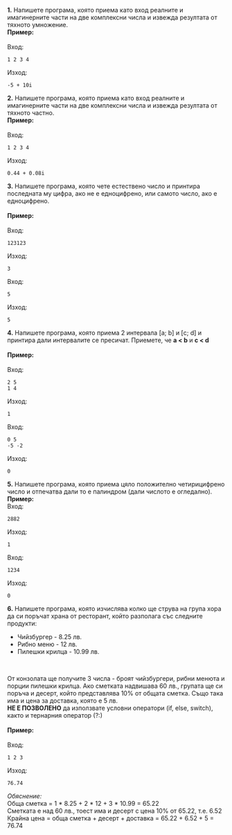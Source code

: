 **1.** Напишете програма, която приема като вход реалните и имагинерните части на две комплексни числа и извежда резултата от тяхното умножение.
</br>
**Пример:** </br></br>
Вход:
```
1 2 3 4
```
Изход:
```
-5 + 10i
```
**2.** Напишете програма, която приема като вход реалните и имагинерните части на две комплексни числа и извежда резултата от тяхното частно.
</br>
**Пример:** </br></br>
Вход:
```
1 2 3 4
```
Изход:
```
0.44 + 0.08i
```
**3.** Напишете програма, която чете естествено число и принтира последната му цифра, ако не е едноцифрено, или самото число, ако е едноцифрено.</br></br>
**Пример:** </br></br>
Вход:
```
123123
```
Изход:
```
3
```
Вход:
```
5
```
Изход:
```
5
```
**4.** Напишете програма, която приема 2 интервала [a; b] и [c; d] и принтира дали интервалите се пресичат. Приемете, че **a < b** и **c < d**</br></br>
**Пример:** </br></br>
Вход:
```
2 5
1 4
```
Изход:
```
1
```
Вход:
```
0 5
-5 -2
```
Изход:
```
0
```

**5.** Напишете програма, която приема цяло положително четирицифрено число и отпечатва дали то е палиндром (дали числото е огледално). 
</br>
**Пример:** </br>
Вход:
```
2882
```
Изход:
```
1
```
Вход:
```
1234
```
Изход:
```
0
```
**6.** Напишете програма, която изчислява колко ще струва на група хора да си поръчат храна от ресторант, който разполага със следните продукти:
* Чийзбургер - 8.25 лв.
* Рибно меню - 12 лв.
* Пилешки крилца - 10.99 лв.

</br>

От конзолата ще получите 3 числа - броят чийзбургери, рибни менюта и порции пилешки крилца. Ако сметката надвишава 60 лв., групата ще си поръча и десерт, който представлява 10% от общата сметка. Също така има и цена за доставка, която е 5 лв.</br>**НЕ Е ПОЗВОЛЕНО** да използвате условни оператори (if, else, switch), както и тернарния оператор (?:)</br></br>
**Пример:** </br></br>
Вход:
```
1 2 3
```
Изход:
```
76.74
```
*Обяснение:*</br>
Обща сметка = 1 * 8.25 + 2 * 12 + 3 * 10.99 = 65.22 </br>
Сметката е над 60 лв., тоест има и десерт с цена 10% от 65.22, т.е. 6.52 </br>
Крайна цена = обща сметка + десерт + доставка = 65.22 + 6.52 + 5 = 76.74</br>
